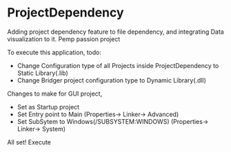 # ProjectDependency
Adding project dependency feature to file dependency, and integrating Data visualization to it. Pemp passion project

To execute this application, todo:
- Change Configuration type of all Projects inside ProjectDependency to Static Library(.lib)
- Change Bridger project configuration type to Dynamic Library(.dll)

Changes to make for GUI project,
- Set as Startup project
- Set Entry point to Main (Properties-> Linker-> Advanced)
- Set SubSytem to Windows(/SUBSYSTEM:WINDOWS) (Properties-> Linker-> System)

All set!
Execute
